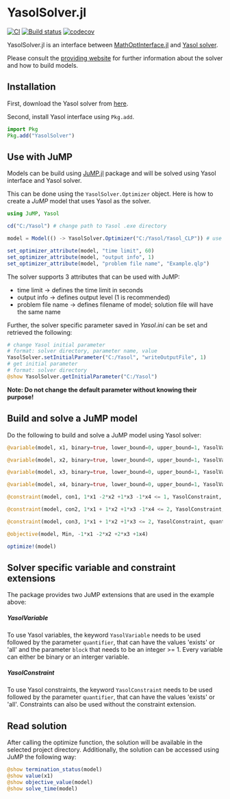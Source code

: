 # YasolSolver.jl

[![CI](https://github.com/hendrikbecker99/YasolSolver.jl/actions/workflows/CI.yml/badge.svg)](https://github.com/hendrikbecker99/YasolSolver.jl/actions/workflows/CI.yml)
[![Build status](https://ci.appveyor.com/api/projects/status/113vvaxnitohipid?svg=true)](https://ci.appveyor.com/project/hendrikbecker99/yasolsolver-jl)
[![codecov](https://codecov.io/gh/hendrikbecker99/YasolSolver.jl/branch/master/graph/badge.svg?token=6UWMlSTP5i)](https://codecov.io/gh/hendrikbecker99/YasolSolver.jl)


YasolSolver.jl is an interface between [MathOptInterface.jl](https://github.com/jump-dev/MathOptInterface.jl)
and [Yasol solver](http://tm-server-2.wiwi.uni-siegen.de/t3-q-mip/index.php?id=2).

Please consult the [providing website](http://tm-server-2.wiwi.uni-siegen.de/t3-q-mip/index.php?id=1) for further information about the solver and how to build models.

## Installation

First, download the Yasol solver from [here](http://tm-server-2.wiwi.uni-siegen.de/t3-q-mip/index.php?id=4).

Second, install Yasol interface using `Pkg.add`.

```julia
import Pkg
Pkg.add("YasolSolver")
```

## Use with JuMP

Models can be build using [JuMP.jl](https://github.com/jump-dev/JuMP.jl) package and will be solved using Yasol interface and Yasol solver.

This can be done using the ``YasolSolver.Optimizer`` object. Here is how to create a
*JuMP* model that uses Yasol as the solver.
```julia
using JuMP, Yasol

cd("C:/Yasol") # change path to Yasol .exe directory

model = Model(() -> YasolSolver.Optimizer("C:/Yasol/Yasol_CLP")) # use the path to Yasol solver .exe

set_optimizer_attribute(model, "time limit", 60)
set_optimizer_attribute(model, "output info", 1)
set_optimizer_attribute(model, "problem file name", "Example.qlp")
```

The solver supports 3 attributes that can be used with JuMP:
* time limit -> defines the time limit in seconds
* output info -> defines output level (1 is recommended)
* problem file name -> defines filename of model; solution file will have the same name

Further, the solver specific parameter saved in *Yasol.ini* can be set and retrieved the following:

```julia
# change Yasol initial parameter
# format: solver directory, parameter name, value
YasolSolver.setInitialParameter("C:/Yasol", "writeOutputFile", 1)
# get initial parameter
# format: solver directory
@show YasolSolver.getInitialParameter("C:/Yasol")
```

**Note: Do not change the default parameter without knowing their purpose!**

## Build and solve a JuMP model

Do the following to build and solve a JuMP model using Yasol solver:

```julia
@variable(model, x1, binary=true, lower_bound=0, upper_bound=1, YasolVariable, quantifier="exists", block=1)

@variable(model, x2, binary=true, lower_bound=0, upper_bound=1, YasolVariable, quantifier="exists", block=2)

@variable(model, x3, binary=true, lower_bound=0, upper_bound=1, YasolVariable, quantifier="all", block=3)

@variable(model, x4, binary=true, lower_bound=0, upper_bound=1, YasolVariable, quantifier="exists", block=4)

@constraint(model, con1, 1*x1 -2*x2 +1*x3 -1*x4 <= 1, YasolConstraint, quantifier="exists")

@constraint(model, con2, 1*x1 + 1*x2 +1*x3 -1*x4 <= 2, YasolConstraint, quantifier="exists")

@constraint(model, con3, 1*x1 + 1*x2 +1*x3 <= 2, YasolConstraint, quantifier="all")

@objective(model, Min, -1*x1 -2*x2 +2*x3 +1x4)

optimize!(model)
```

## Solver specific variable and constraint extensions

The package provides two JuMP extensions that are used in the example above:

##### YasolVariable

To use Yasol variables, the keyword ``YasolVariable`` needs to be used followed by the parameter
``quantifier``, that can have the values 'exists' or 'all' and the parameter ``block`` that needs to be an integer >= 1.
Every variable can either be binary or an interger variable.

##### YasolConstraint

To use Yasol constraints, the keyword ``YasolConstraint`` needs to be used followed by the parameter ``quantifier``, that can have the values 'exists' or 'all'. Constraints can also be used without the constraint extension.

## Read solution

After calling the optimize function, the solution will be available in the selected project directory. Additionally, the solution can be accessed using JuMP the following way:

```julia
@show termination_status(model)
@show value(x1)
@show objective_value(model)
@show solve_time(model)

```
